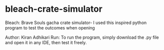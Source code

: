# bleach-crate-simulator
Bleach: Brave Souls gacha crate simulator- I used this inspired python program to test the outcomes when opening 


Author: Kiran Adhikari
Run: To run the program, simply download the .py file and open it in any IDE, then test it freely.
